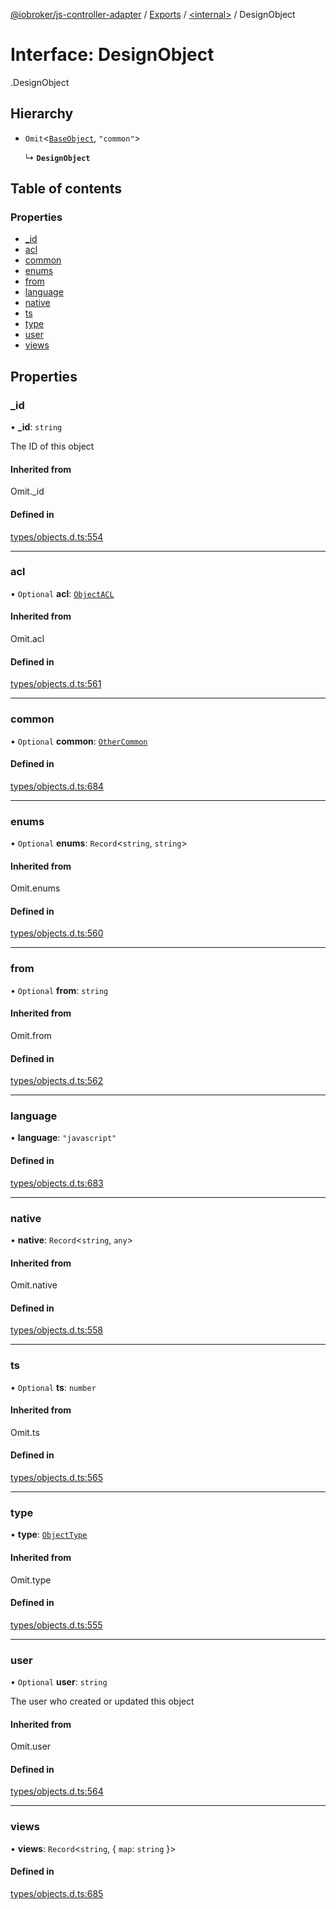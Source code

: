 [@iobroker/js-controller-adapter](../README.md) / [Exports](../modules.md) / [<internal\>](../modules/internal_.md) / DesignObject

# Interface: DesignObject

[<internal>](../modules/internal_.md).DesignObject

## Hierarchy

- `Omit`<[`BaseObject`](internal_.BaseObject.md), ``"common"``\>

  ↳ **`DesignObject`**

## Table of contents

### Properties

- [\_id](internal_.DesignObject.md#_id)
- [acl](internal_.DesignObject.md#acl)
- [common](internal_.DesignObject.md#common)
- [enums](internal_.DesignObject.md#enums)
- [from](internal_.DesignObject.md#from)
- [language](internal_.DesignObject.md#language)
- [native](internal_.DesignObject.md#native)
- [ts](internal_.DesignObject.md#ts)
- [type](internal_.DesignObject.md#type)
- [user](internal_.DesignObject.md#user)
- [views](internal_.DesignObject.md#views)

## Properties

### \_id

• **\_id**: `string`

The ID of this object

#### Inherited from

Omit.\_id

#### Defined in

[types/objects.d.ts:554](https://github.com/ioBroker/ioBroker.js-controller/blob/6912de44/packages/types/objects.d.ts#L554)

___

### acl

• `Optional` **acl**: [`ObjectACL`](internal_.ObjectACL.md)

#### Inherited from

Omit.acl

#### Defined in

[types/objects.d.ts:561](https://github.com/ioBroker/ioBroker.js-controller/blob/6912de44/packages/types/objects.d.ts#L561)

___

### common

• `Optional` **common**: [`OtherCommon`](internal_.OtherCommon.md)

#### Defined in

[types/objects.d.ts:684](https://github.com/ioBroker/ioBroker.js-controller/blob/6912de44/packages/types/objects.d.ts#L684)

___

### enums

• `Optional` **enums**: `Record`<`string`, `string`\>

#### Inherited from

Omit.enums

#### Defined in

[types/objects.d.ts:560](https://github.com/ioBroker/ioBroker.js-controller/blob/6912de44/packages/types/objects.d.ts#L560)

___

### from

• `Optional` **from**: `string`

#### Inherited from

Omit.from

#### Defined in

[types/objects.d.ts:562](https://github.com/ioBroker/ioBroker.js-controller/blob/6912de44/packages/types/objects.d.ts#L562)

___

### language

• **language**: ``"javascript"``

#### Defined in

[types/objects.d.ts:683](https://github.com/ioBroker/ioBroker.js-controller/blob/6912de44/packages/types/objects.d.ts#L683)

___

### native

• **native**: `Record`<`string`, `any`\>

#### Inherited from

Omit.native

#### Defined in

[types/objects.d.ts:558](https://github.com/ioBroker/ioBroker.js-controller/blob/6912de44/packages/types/objects.d.ts#L558)

___

### ts

• `Optional` **ts**: `number`

#### Inherited from

Omit.ts

#### Defined in

[types/objects.d.ts:565](https://github.com/ioBroker/ioBroker.js-controller/blob/6912de44/packages/types/objects.d.ts#L565)

___

### type

• **type**: [`ObjectType`](../modules/internal_.md#objecttype)

#### Inherited from

Omit.type

#### Defined in

[types/objects.d.ts:555](https://github.com/ioBroker/ioBroker.js-controller/blob/6912de44/packages/types/objects.d.ts#L555)

___

### user

• `Optional` **user**: `string`

The user who created or updated this object

#### Inherited from

Omit.user

#### Defined in

[types/objects.d.ts:564](https://github.com/ioBroker/ioBroker.js-controller/blob/6912de44/packages/types/objects.d.ts#L564)

___

### views

• **views**: `Record`<`string`, { `map`: `string`  }\>

#### Defined in

[types/objects.d.ts:685](https://github.com/ioBroker/ioBroker.js-controller/blob/6912de44/packages/types/objects.d.ts#L685)
